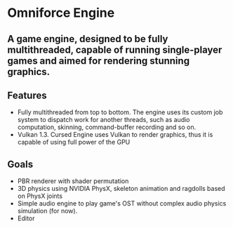 # Omniforce Engine
## A game engine, designed to be fully multithreaded, capable of running single-player games and aimed for rendering stunning graphics.

## Features
* Fully multithreaded from top to bottom. The engine uses its custom job system to dispatch work for another threads, such as audio computation, skinning, command-buffer recording and so on.
* Vulkan 1.3. Cursed Engine uses Vulkan to render graphics, thus it is capable of using full power of the GPU

## Goals
* PBR renderer with shader permutation
* 3D physics using NVIDIA PhysX, skeleton animation and ragdolls based on PhysX joints
* Simple audio engine to play game's OST without complex audio physics simulation (for now).
* Editor 